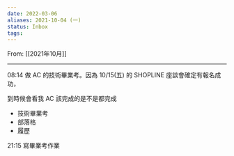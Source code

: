 ```yaml
---
date: 2022-03-06
aliases: 2021-10-04 (一)
status: Inbox
tags:
---
```


From: [[2021年10月]]

---

08:14 做 AC 的技術畢業考。因為 10/15(五) 的 SHOPLINE 座談會確定有報名成功，

到時候會看我 AC 該完成的是不是都完成
-   技術畢業考
-   部落格
-   履歷
    
21:15 寫畢業考作業